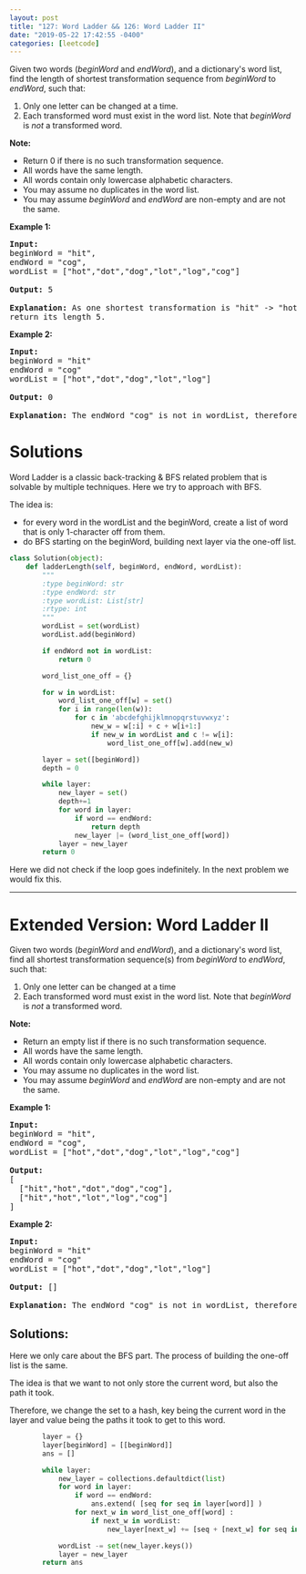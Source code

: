 ```yaml
---
layout: post
title: "127: Word Ladder && 126: Word Ladder II"
date: "2019-05-22 17:42:55 -0400"
categories: [leetcode]
---
```


<p>Given two words (<em>beginWord</em> and <em>endWord</em>), and a dictionary&#39;s word list, find the length of shortest transformation sequence from <em>beginWord</em> to <em>endWord</em>, such that:</p>

<ol>
	<li>Only one letter can be changed at a time.</li>
	<li>Each transformed word must exist in the word list. Note that <em>beginWord</em> is <em>not</em> a transformed word.</li>
</ol>

<!--more-->

<p><strong>Note:</strong></p>

<ul>
	<li>Return 0 if there is no such transformation sequence.</li>
	<li>All words have the same length.</li>
	<li>All words contain only lowercase alphabetic characters.</li>
	<li>You may assume no duplicates in the word list.</li>
	<li>You may assume <em>beginWord</em> and <em>endWord</em> are non-empty and are not the same.</li>
</ul>

<p><strong>Example 1:</strong></p>

<pre>
<strong>Input:</strong>
beginWord = &quot;hit&quot;,
endWord = &quot;cog&quot;,
wordList = [&quot;hot&quot;,&quot;dot&quot;,&quot;dog&quot;,&quot;lot&quot;,&quot;log&quot;,&quot;cog&quot;]

<strong>Output: </strong>5

<strong>Explanation:</strong> As one shortest transformation is &quot;hit&quot; -&gt; &quot;hot&quot; -&gt; &quot;dot&quot; -&gt; &quot;dog&quot; -&gt; &quot;cog&quot;,
return its length 5.
</pre>

<p><strong>Example 2:</strong></p>

<pre>
<strong>Input:</strong>
beginWord = &quot;hit&quot;
endWord = &quot;cog&quot;
wordList = [&quot;hot&quot;,&quot;dot&quot;,&quot;dog&quot;,&quot;lot&quot;,&quot;log&quot;]

<strong>Output:</strong>&nbsp;0

<strong>Explanation:</strong>&nbsp;The endWord &quot;cog&quot; is not in wordList, therefore no possible<strong>&nbsp;</strong>transformation.
</pre>

<ul>
</ul>

# Solutions

Word Ladder is a classic back-tracking & BFS related problem that is solvable by multiple techniques.  Here we try to approach with BFS.

The idea is:

* for every word in the wordList and the beginWord, create a list of word that is only 1-character off from them.
* do BFS starting on the beginWord, building next layer via the one-off list.

```python
class Solution(object):
    def ladderLength(self, beginWord, endWord, wordList):
        """
        :type beginWord: str
        :type endWord: str
        :type wordList: List[str]
        :rtype: int
        """
        wordList = set(wordList)
        wordList.add(beginWord)

        if endWord not in wordList:
            return 0

        word_list_one_off = {}

        for w in wordList:
            word_list_one_off[w] = set()
            for i in range(len(w)):
                for c in 'abcdefghijklmnopqrstuvwxyz':
                    new_w = w[:i] + c + w[i+1:]
                    if new_w in wordList and c != w[i]:
                        word_list_one_off[w].add(new_w)

        layer = set([beginWord])
        depth = 0

        while layer:
            new_layer = set()
            depth+=1
            for word in layer:
                if word == endWord:
                    return depth
                new_layer |= (word_list_one_off[word])
            layer = new_layer
        return 0
```

Here we did not check if the loop goes indefinitely.  In the next problem we would fix this.

---

# Extended Version: Word Ladder II

<p>Given two words (<em>beginWord</em> and <em>endWord</em>), and a dictionary&#39;s word list, find all shortest transformation sequence(s) from <em>beginWord</em> to <em>endWord</em>, such that:</p>

<ol>
	<li>Only one letter can be changed at a time</li>
	<li>Each transformed word must exist in the word list. Note that <em>beginWord</em> is <em>not</em> a transformed word.</li>
</ol>

<p><strong>Note:</strong></p>

<ul>
	<li>Return an empty list if there is no such transformation sequence.</li>
	<li>All words have the same length.</li>
	<li>All words contain only lowercase alphabetic characters.</li>
	<li>You may assume no duplicates in the word list.</li>
	<li>You may assume <em>beginWord</em> and <em>endWord</em> are non-empty and are not the same.</li>
</ul>

<p><strong>Example 1:</strong></p>

<pre>
<strong>Input:</strong>
beginWord = &quot;hit&quot;,
endWord = &quot;cog&quot;,
wordList = [&quot;hot&quot;,&quot;dot&quot;,&quot;dog&quot;,&quot;lot&quot;,&quot;log&quot;,&quot;cog&quot;]

<strong>Output:</strong>
[
  [&quot;hit&quot;,&quot;hot&quot;,&quot;dot&quot;,&quot;dog&quot;,&quot;cog&quot;],
&nbsp; [&quot;hit&quot;,&quot;hot&quot;,&quot;lot&quot;,&quot;log&quot;,&quot;cog&quot;]
]
</pre>

<p><strong>Example 2:</strong></p>

<pre>
<strong>Input:</strong>
beginWord = &quot;hit&quot;
endWord = &quot;cog&quot;
wordList = [&quot;hot&quot;,&quot;dot&quot;,&quot;dog&quot;,&quot;lot&quot;,&quot;log&quot;]

<strong>Output: </strong>[]

<strong>Explanation:</strong>&nbsp;The endWord &quot;cog&quot; is not in wordList, therefore no possible<strong>&nbsp;</strong>transformation.
</pre>

<ul>
</ul>

## Solutions:

Here we only care about the BFS part.  The process of building the one-off list is the same.

The idea is that we want to not only store the current word, but also the path it took.

Therefore, we change the set to a hash, key being the current word in the layer and value being the paths it took to get to this word.

```python
        layer = {}
        layer[beginWord] = [[beginWord]]
        ans = []

        while layer:
            new_layer = collections.defaultdict(list)
            for word in layer:
                if word == endWord:
                    ans.extend( [seq for seq in layer[word]] )
                for next_w in word_list_one_off[word] :
                    if next_w in wordList:
                        new_layer[next_w] += [seq + [next_w] for seq in layer[word]]

            wordList -= set(new_layer.keys())
            layer = new_layer
        return ans
```

